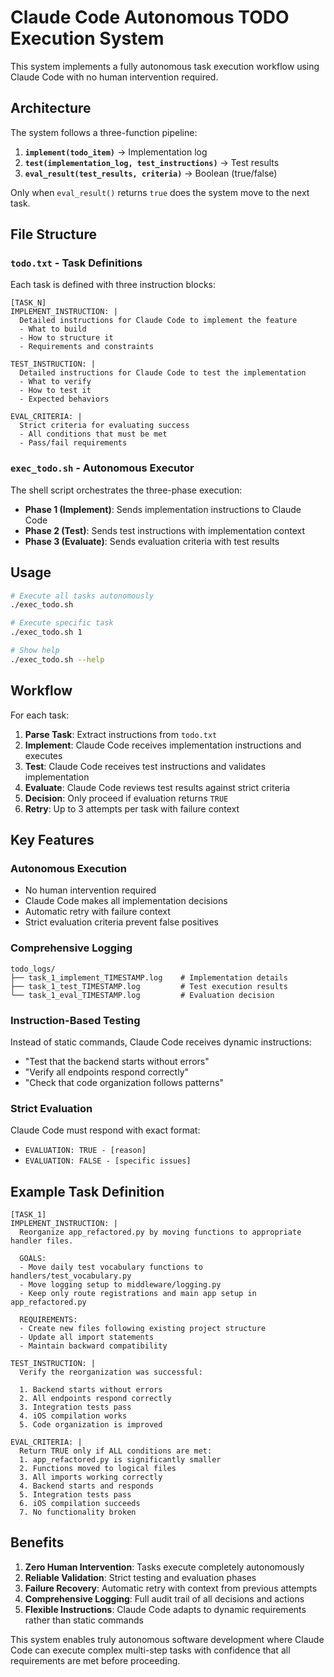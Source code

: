 # Claude Code Autonomous TODO Execution System

This system implements a fully autonomous task execution workflow using Claude Code with no human intervention required.

## Architecture

The system follows a three-function pipeline:

1. **`implement(todo_item)`** → Implementation log
2. **`test(implementation_log, test_instructions)`** → Test results
3. **`eval_result(test_results, criteria)`** → Boolean (true/false)

Only when `eval_result()` returns `true` does the system move to the next task.

## File Structure

### `todo.txt` - Task Definitions
Each task is defined with three instruction blocks:

```
[TASK_N]
IMPLEMENT_INSTRUCTION: |
  Detailed instructions for Claude Code to implement the feature
  - What to build
  - How to structure it
  - Requirements and constraints

TEST_INSTRUCTION: |
  Detailed instructions for Claude Code to test the implementation
  - What to verify
  - How to test it
  - Expected behaviors

EVAL_CRITERIA: |
  Strict criteria for evaluating success
  - All conditions that must be met
  - Pass/fail requirements
```

### `exec_todo.sh` - Autonomous Executor
The shell script orchestrates the three-phase execution:

- **Phase 1 (Implement)**: Sends implementation instructions to Claude Code
- **Phase 2 (Test)**: Sends test instructions with implementation context
- **Phase 3 (Evaluate)**: Sends evaluation criteria with test results

## Usage

```bash
# Execute all tasks autonomously
./exec_todo.sh

# Execute specific task
./exec_todo.sh 1

# Show help
./exec_todo.sh --help
```

## Workflow

For each task:

1. **Parse Task**: Extract instructions from `todo.txt`
2. **Implement**: Claude Code receives implementation instructions and executes
3. **Test**: Claude Code receives test instructions and validates implementation
4. **Evaluate**: Claude Code reviews test results against strict criteria
5. **Decision**: Only proceed if evaluation returns `TRUE`
6. **Retry**: Up to 3 attempts per task with failure context

## Key Features

### Autonomous Execution
- No human intervention required
- Claude Code makes all implementation decisions
- Automatic retry with failure context
- Strict evaluation criteria prevent false positives

### Comprehensive Logging
```
todo_logs/
├── task_1_implement_TIMESTAMP.log    # Implementation details
├── task_1_test_TIMESTAMP.log         # Test execution results
└── task_1_eval_TIMESTAMP.log         # Evaluation decision
```

### Instruction-Based Testing
Instead of static commands, Claude Code receives dynamic instructions:
- "Test that the backend starts without errors"
- "Verify all endpoints respond correctly"
- "Check that code organization follows patterns"

### Strict Evaluation
Claude Code must respond with exact format:
- `EVALUATION: TRUE - [reason]`
- `EVALUATION: FALSE - [specific issues]`

## Example Task Definition

```
[TASK_1]
IMPLEMENT_INSTRUCTION: |
  Reorganize app_refactored.py by moving functions to appropriate handler files.

  GOALS:
  - Move daily test vocabulary functions to handlers/test_vocabulary.py
  - Move logging setup to middleware/logging.py
  - Keep only route registrations and main app setup in app_refactored.py

  REQUIREMENTS:
  - Create new files following existing project structure
  - Update all import statements
  - Maintain backward compatibility

TEST_INSTRUCTION: |
  Verify the reorganization was successful:

  1. Backend starts without errors
  2. All endpoints respond correctly
  3. Integration tests pass
  4. iOS compilation works
  5. Code organization is improved

EVAL_CRITERIA: |
  Return TRUE only if ALL conditions are met:
  1. app_refactored.py is significantly smaller
  2. Functions moved to logical files
  3. All imports working correctly
  4. Backend starts and responds
  5. Integration tests pass
  6. iOS compilation succeeds
  7. No functionality broken
```

## Benefits

1. **Zero Human Intervention**: Tasks execute completely autonomously
2. **Reliable Validation**: Strict testing and evaluation phases
3. **Failure Recovery**: Automatic retry with context from previous attempts
4. **Comprehensive Logging**: Full audit trail of all decisions and actions
5. **Flexible Instructions**: Claude Code adapts to dynamic requirements rather than static commands

This system enables truly autonomous software development where Claude Code can execute complex multi-step tasks with confidence that all requirements are met before proceeding.